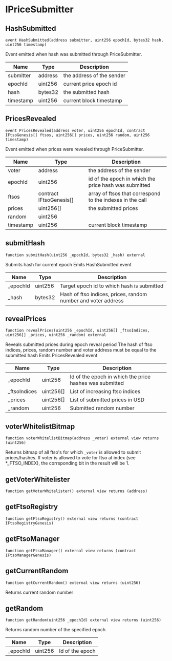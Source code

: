 # IPriceSubmitter

## HashSubmitted

```solidity
event HashSubmitted(address submitter, uint256 epochId, bytes32 hash, uint256 timestamp)
```

Event emitted when hash was submitted through PriceSubmitter.

| Name | Type | Description |
| ---- | ---- | ----------- |
| submitter | address | the address of the sender |
| epochId | uint256 | current price epoch id |
| hash | bytes32 | the submitted hash |
| timestamp | uint256 | current block timestamp |

## PricesRevealed

```solidity
event PricesRevealed(address voter, uint256 epochId, contract IFtsoGenesis[] ftsos, uint256[] prices, uint256 random, uint256 timestamp)
```

Event emitted when prices were revealed through PriceSubmitter.

| Name | Type | Description |
| ---- | ---- | ----------- |
| voter | address | the address of the sender |
| epochId | uint256 | id of the epoch in which the price hash was submitted |
| ftsos | contract IFtsoGenesis[] | array of ftsos that correspond to the indexes in the call |
| prices | uint256[] | the submitted prices |
| random | uint256 |  |
| timestamp | uint256 | current block timestamp |

## submitHash

```solidity
function submitHash(uint256 _epochId, bytes32 _hash) external
```

Submits hash for current epoch
Emits HashSubmitted event

| Name | Type | Description |
| ---- | ---- | ----------- |
| _epochId | uint256 | Target epoch id to which hash is submitted |
| _hash | bytes32 | Hash of ftso indices, prices, random number and voter address |

## revealPrices

```solidity
function revealPrices(uint256 _epochId, uint256[] _ftsoIndices, uint256[] _prices, uint256 _random) external
```

Reveals submitted prices during epoch reveal period
The hash of ftso indices, prices, random number and voter address must be equal to the submitted hash
Emits PricesRevealed event

| Name | Type | Description |
| ---- | ---- | ----------- |
| _epochId | uint256 | Id of the epoch in which the price hashes was submitted |
| _ftsoIndices | uint256[] | List of increasing ftso indices |
| _prices | uint256[] | List of submitted prices in USD |
| _random | uint256 | Submitted random number |

## voterWhitelistBitmap

```solidity
function voterWhitelistBitmap(address _voter) external view returns (uint256)
```

Returns bitmap of all ftso's for which `_voter` is allowed to submit prices/hashes.
If voter is allowed to vote for ftso at index (see *_FTSO_INDEX), the corrsponding
bit in the result will be 1.

## getVoterWhitelister

```solidity
function getVoterWhitelister() external view returns (address)
```

## getFtsoRegistry

```solidity
function getFtsoRegistry() external view returns (contract IFtsoRegistryGenesis)
```

## getFtsoManager

```solidity
function getFtsoManager() external view returns (contract IFtsoManagerGenesis)
```

## getCurrentRandom

```solidity
function getCurrentRandom() external view returns (uint256)
```

Returns current random number

## getRandom

```solidity
function getRandom(uint256 _epochId) external view returns (uint256)
```

Returns random number of the specified epoch

| Name | Type | Description |
| ---- | ---- | ----------- |
| _epochId | uint256 | Id of the epoch |

